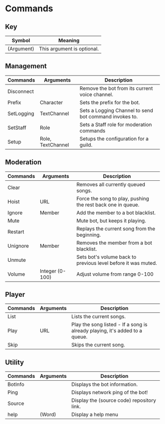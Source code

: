 # Commands

## Key
| Symbol     | Meaning                    |
| ---------- | -------------------------- |
| (Argument) | This argument is optional. |

## Management
| Commands   | Arguments         | Description                                            |
| ---------- | ----------------- | ------------------------------------------------------ |
| Disconnect | <none>            | Remove the bot from its current voice channel.         |
| Prefix     | Character         | Sets the prefix for the bot.                           |
| SetLogging | TextChannel       | Sets a Logging Channel to send bot command invokes to. |
| SetStaff   | Role              | Sets a Staff role for moderation commands              |
| Setup      | Role, TextChannel | Setups the configuration for a guild.                  |

## Moderation
| Commands | Arguments       | Description                                                   |
| -------- | --------------- | ------------------------------------------------------------- |
| Clear    | <none>          | Removes all currently queued songs.                           |
| Hoist    | URL             | Force the song to play, pushing the rest back one in queue.   |
| Ignore   | Member          | Add the member to a bot blacklist.                            |
| Mute     | <none>          | Mute bot, but keeps it playing.                               |
| Restart  | <none>          | Replays the current song from the beginning.                  |
| Unignore | Member          | Removes the member from a bot blacklist.                      |
| Unmute   | <none>          | Sets bot's volume back to previous level before it was muted. |
| Volume   | Integer (0-100) | Adjust volume from range 0-100                                |

## Player
| Commands | Arguments | Description                                                                 |
| -------- | --------- | --------------------------------------------------------------------------- |
| List     | <none>    | Lists the current songs.                                                    |
| Play     | URL       | Play the song listed - If a song is already playing, it's added to a queue. |
| Skip     | <none>    | Skips the current song.                                                     |

## Utility
| Commands | Arguments | Description                                |
| -------- | --------- | ------------------------------------------ |
| BotInfo  | <none>    | Displays the bot information.              |
| Ping     | <none>    | Displays network ping of the bot!          |
| Source   | <none>    | Display the (source code) repository link. |
| help     | (Word)    | Display a help menu                        |

